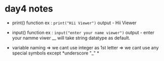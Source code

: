 # day4 notes

- print() function
ex : 
    `print("Hii Viewer")`
    output - Hii Viewer

- input() function 
ex : 
    `input("enter your name viewer")`
    output - enter your namme viwer __
    will take string datatype as default.

- variable naming
    => we cant use integer as 1st letter
    => we cant use any special symbols except *underscore "_" *

